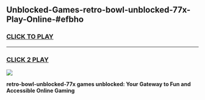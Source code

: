 
## Unblocked-Games-retro-bowl-unblocked-77x-Play-Online-#efbho
<h3>
<a href="https://premium.freeplayer.one?title=retro-bowl-unblocked-77x&ref=24F">CLICK TO PLAY</a></h3>
<hr>

<h3>
<a href="https://premium.freeplayer.one?title=retro-bowl-unblocked-77x&ref=24F">CLICK 2 PLAY</a>
  
</h3>

<a href="https://premium.freeplayer.one?title=retro-bowl-unblocked-77x&ref=24F/"><img src="https://clearcache.store/games.png"></a>


**retro-bowl-unblocked-77x games unblocked: Your Gateway to Fun and Accessible Online Gaming**

